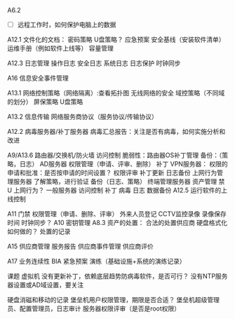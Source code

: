 A6.2
- [ ] 远程工作时，如何保护电脑上的数据

A12.1 
文件化的文档：
密码策略
U盘策略？
应急预案
安全基线（安装软件清单）
运维手册（例如软件上线等）
容量管理

A12.3
日志管理
操作日志
安全日志
系统日志
日志保护
时钟同步

A16
信息安全事件管理

A13.1
网络控制策略（网络隔离）:查看拓扑图
无线网络的安全
域控策略（不同域的划分）
屏保策略
U盘策略

A13.2
信息传输
网络服务商协议（服务协议/传输协议）

A12.2
病毒服务器/补丁服务器
病毒汇总报告：关注是否有病毒，如何实施分析和改进

A9/A13.6
路由器/交换机/防火墙
访问控制
脆弱性：路由器OS补丁管理
备份：（策略，日志）
AD服务器
权限管理（申请、评审、删除）
补丁
VPN服务器：
权限的申请和批准：是否按申请的时间设置？
权限评审
补丁更新
日志备份
上网行为管理服务器
了解策略，进行验证
备份（日志、策略）
终端管理服务器
资产管理
禁U
上网行为？
一般服务器
访问控制
补丁
病毒
日志
数据备份
A12.5 
运行软件的上线控制

A11
门禁
权限管理（申请、删除、评审）
外来人员登记
CCTV监控录像
录像保存时间
时钟同步？
A10
密钥管理
A8.3
资产的处置：
合法的处置供应商
硬盘格式化如何做的？
处置的记录

A15
供应商管理
服务报告
供应商事件管理
供应商评价

A17
业务连续性
BIA
紧急预案
演练（基础设施+系统的演练记录）

课题
虚拟机
没有更新补丁，依赖底层趋势防病毒软件，是否可行？
没有NTP服务器设置或AD域设置，要关注

硬盘消磁和移动的记录
堡垒机用户权限管理，期限是否合适？
堡垒机超级管理员、配置管理员，日志审计
服务器权限评审（是否是root权限）
